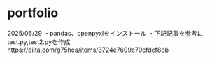 # portfolio

2025/06/29
・pandas、openpyxlをインストール
・下記記事を参考にtest.py,test2.pyを作成
https://qiita.com/g75hca/items/3724e7609e70cfdcf8bb


